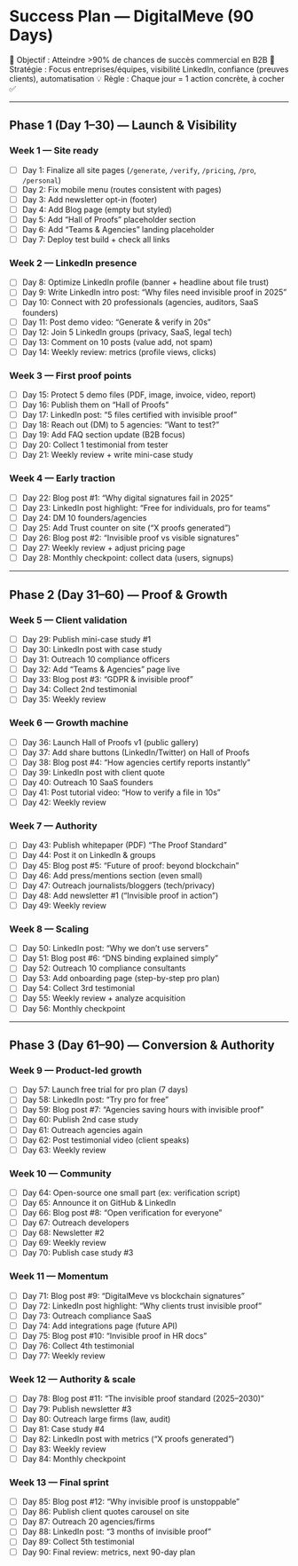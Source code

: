 # Success Plan — DigitalMeve (90 Days)

🎯 Objectif : Atteindre >90% de chances de succès commercial en B2B
📍 Stratégie : Focus entreprises/équipes, visibilité LinkedIn, confiance (preuves clients), automatisation
💡 Règle : Chaque jour = 1 action concrète, à cocher ✅

---

## Phase 1 (Day 1–30) — Launch & Visibility

### Week 1 — Site ready
- [ ] Day 1: Finalize all site pages (`/generate`, `/verify`, `/pricing`, `/pro`, `/personal`)
- [ ] Day 2: Fix mobile menu (routes consistent with pages)
- [ ] Day 3: Add newsletter opt-in (footer)
- [ ] Day 4: Add Blog page (empty but styled)
- [ ] Day 5: Add “Hall of Proofs” placeholder section
- [ ] Day 6: Add “Teams & Agencies” landing placeholder
- [ ] Day 7: Deploy test build + check all links

### Week 2 — LinkedIn presence
- [ ] Day 8: Optimize LinkedIn profile (banner + headline about file trust)
- [ ] Day 9: Write LinkedIn intro post: “Why files need invisible proof in 2025”
- [ ] Day 10: Connect with 20 professionals (agencies, auditors, SaaS founders)
- [ ] Day 11: Post demo video: “Generate & verify in 20s”
- [ ] Day 12: Join 5 LinkedIn groups (privacy, SaaS, legal tech)
- [ ] Day 13: Comment on 10 posts (value add, not spam)
- [ ] Day 14: Weekly review: metrics (profile views, clicks)

### Week 3 — First proof points
- [ ] Day 15: Protect 5 demo files (PDF, image, invoice, video, report)
- [ ] Day 16: Publish them on “Hall of Proofs”
- [ ] Day 17: LinkedIn post: “5 files certified with invisible proof”
- [ ] Day 18: Reach out (DM) to 5 agencies: “Want to test?”
- [ ] Day 19: Add FAQ section update (B2B focus)
- [ ] Day 20: Collect 1 testimonial from tester
- [ ] Day 21: Weekly review + write mini-case study

### Week 4 — Early traction
- [ ] Day 22: Blog post #1: “Why digital signatures fail in 2025”
- [ ] Day 23: LinkedIn post highlight: “Free for individuals, pro for teams”
- [ ] Day 24: DM 10 founders/agencies
- [ ] Day 25: Add Trust counter on site (“X proofs generated”)
- [ ] Day 26: Blog post #2: “Invisible proof vs visible signatures”
- [ ] Day 27: Weekly review + adjust pricing page
- [ ] Day 28: Monthly checkpoint: collect data (users, signups)

---

## Phase 2 (Day 31–60) — Proof & Growth

### Week 5 — Client validation
- [ ] Day 29: Publish mini-case study #1
- [ ] Day 30: LinkedIn post with case study
- [ ] Day 31: Outreach 10 compliance officers
- [ ] Day 32: Add “Teams & Agencies” page live
- [ ] Day 33: Blog post #3: “GDPR & invisible proof”
- [ ] Day 34: Collect 2nd testimonial
- [ ] Day 35: Weekly review

### Week 6 — Growth machine
- [ ] Day 36: Launch Hall of Proofs v1 (public gallery)
- [ ] Day 37: Add share buttons (LinkedIn/Twitter) on Hall of Proofs
- [ ] Day 38: Blog post #4: “How agencies certify reports instantly”
- [ ] Day 39: LinkedIn post with client quote
- [ ] Day 40: Outreach 10 SaaS founders
- [ ] Day 41: Post tutorial video: “How to verify a file in 10s”
- [ ] Day 42: Weekly review

### Week 7 — Authority
- [ ] Day 43: Publish whitepaper (PDF) “The Proof Standard”
- [ ] Day 44: Post it on LinkedIn & groups
- [ ] Day 45: Blog post #5: “Future of proof: beyond blockchain”
- [ ] Day 46: Add press/mentions section (even small)
- [ ] Day 47: Outreach journalists/bloggers (tech/privacy)
- [ ] Day 48: Add newsletter #1 (“Invisible proof in action”)
- [ ] Day 49: Weekly review

### Week 8 — Scaling
- [ ] Day 50: LinkedIn post: “Why we don’t use servers”
- [ ] Day 51: Blog post #6: “DNS binding explained simply”
- [ ] Day 52: Outreach 10 compliance consultants
- [ ] Day 53: Add onboarding page (step-by-step pro plan)
- [ ] Day 54: Collect 3rd testimonial
- [ ] Day 55: Weekly review + analyze acquisition
- [ ] Day 56: Monthly checkpoint

---

## Phase 3 (Day 61–90) — Conversion & Authority

### Week 9 — Product-led growth
- [ ] Day 57: Launch free trial for pro plan (7 days)
- [ ] Day 58: LinkedIn post: “Try pro for free”
- [ ] Day 59: Blog post #7: “Agencies saving hours with invisible proof”
- [ ] Day 60: Publish 2nd case study
- [ ] Day 61: Outreach agencies again
- [ ] Day 62: Post testimonial video (client speaks)
- [ ] Day 63: Weekly review

### Week 10 — Community
- [ ] Day 64: Open-source one small part (ex: verification script)
- [ ] Day 65: Announce it on GitHub & LinkedIn
- [ ] Day 66: Blog post #8: “Open verification for everyone”
- [ ] Day 67: Outreach developers
- [ ] Day 68: Newsletter #2
- [ ] Day 69: Weekly review
- [ ] Day 70: Publish case study #3

### Week 11 — Momentum
- [ ] Day 71: Blog post #9: “DigitalMeve vs blockchain signatures”
- [ ] Day 72: LinkedIn post highlight: “Why clients trust invisible proof”
- [ ] Day 73: Outreach compliance SaaS
- [ ] Day 74: Add integrations page (future API)
- [ ] Day 75: Blog post #10: “Invisible proof in HR docs”
- [ ] Day 76: Collect 4th testimonial
- [ ] Day 77: Weekly review

### Week 12 — Authority & scale
- [ ] Day 78: Blog post #11: “The invisible proof standard (2025–2030)”
- [ ] Day 79: Publish newsletter #3
- [ ] Day 80: Outreach large firms (law, audit)
- [ ] Day 81: Case study #4
- [ ] Day 82: LinkedIn post with metrics (“X proofs generated”)
- [ ] Day 83: Weekly review
- [ ] Day 84: Monthly checkpoint

### Week 13 — Final sprint
- [ ] Day 85: Blog post #12: “Why invisible proof is unstoppable”
- [ ] Day 86: Publish client quotes carousel on site
- [ ] Day 87: Outreach 20 agencies/firms
- [ ] Day 88: LinkedIn post: “3 months of invisible proof”
- [ ] Day 89: Collect 5th testimonial
- [ ] Day 90: Final review: metrics, next 90-day plan
